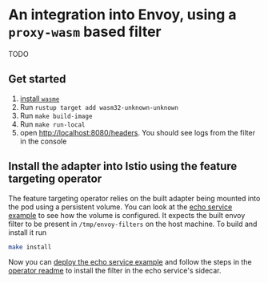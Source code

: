 # An integration into Envoy, using a `proxy-wasm` based filter

TODO

## Get started

1. [install `wasme`](https://docs.solo.io/web-assembly-hub/latest/installation/)
1. Run `rustup target add wasm32-unknown-unknown`
1. Run `make build-image`
1. Run `make run-local`
1. open <http://localhost:8080/headers>. You should see logs from the filter in
   the console

## Install the adapter into Istio using the feature targeting operator

The feature targeting operator relies on the built adapter being mounted
into the pod using a persistent volume. You can look at the [echo service example](../examples/echo-service/README.md)
to see how the volume is configured. It expects the built envoy filter to be
present in `/tmp/envoy-filters` on the host machine. To build and install it
run

```sh
make install
```

Now you can [deploy the echo service example](../examples/echo-service/README.md)
and follow the steps in the [operator readme](../feature-targeting-operator/README.md#installation-and-testing)
to install the filter in the echo service's sidecar.

